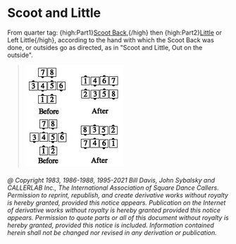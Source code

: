 
# Scoot and Little

From quarter tag:
{high:Part1}[Scoot Back](../ms/scoot_back.md),{/high} then
{high:Part2}[Little](little.md) or Left Little{/high},
according to the hand with which
the Scoot Back was done, or outsides go as directed, as in
"Scoot and Little, Out on the outside".

> 
> ![alt](scoot_and_little.png)
> 

###### @ Copyright 1983, 1986-1988, 1995-2021 Bill Davis, John Sybalsky and CALLERLAB Inc., The International Association of Square Dance Callers. Permission to reprint, republish, and create derivative works without royalty is hereby granted, provided this notice appears. Publication on the Internet of derivative works without royalty is hereby granted provided this notice appears. Permission to quote parts or all of this document without royalty is hereby granted, provided this notice is included. Information contained herein shall not be changed nor revised in any derivation or publication.
